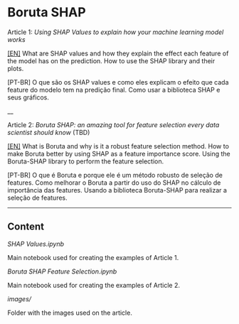 # Boruta SHAP

Article 1: *Using SHAP Values to explain how your machine learning model works*

[[EN]](https://towardsdatascience.com/using-shap-values-to-explain-how-your-machine-learning-model-works-732b3f40e137) What are SHAP values and how they explain the effect each feature of the model has on the prediction. How to use the SHAP library and their plots.

[PT-BR] O que são os SHAP values e como eles explicam o efeito que cada feature do modelo tem na predição final. Como usar a biblioteca SHAP e seus gráficos.

__

Article 2: *Boruta SHAP: an amazing tool for feature selection every data scientist should know* (TBD)

[[EN]](https://towardsdatascience.com/boruta-shap-an-amazing-tool-for-feature-selection-every-data-scientist-should-know-33a5f01285c0) What is Boruta and why is it a robust feature selection method. How to make Boruta better by using SHAP as a feature importance score. Using the Boruta-SHAP library to perform the feature selection.

[PT-BR] O que é Boruta e porque ele é um método robusto de seleção de features. Como melhorar o Boruta a partir do uso do SHAP no cálculo de importância das features. Usando a biblioteca Boruta-SHAP para realizar a seleção de features.
___

## Content

*SHAP Values.ipynb*

Main notebook used for creating the examples of Article 1.

*Boruta SHAP Feature Selection.ipynb*

Main notebook used for creating the examples of Article 2.

*images/*

Folder with the images used on the article.